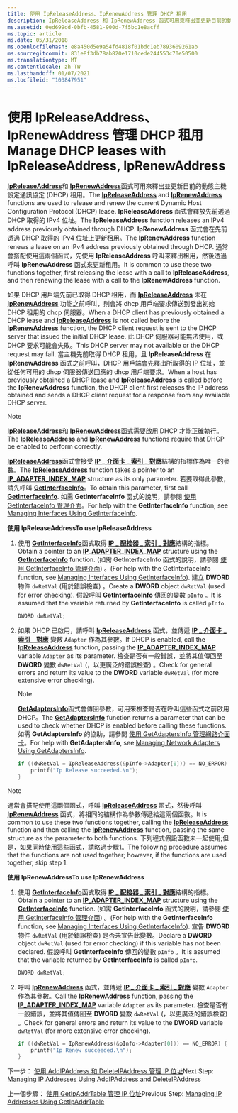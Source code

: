 ```yaml
---
title: 使用 IpReleaseAddress、IpRenewAddress 管理 DHCP 租用
description: IpReleaseAddress 和 IpRenewAddress 函式可用來釋出並更新目前的動態主機設定通訊協定 (DHCP) 租用。
ms.assetid: 0ed699dd-0bfb-4581-900d-7f5bc1e8acff
ms.topic: article
ms.date: 05/31/2018
ms.openlocfilehash: e8a450d5e9a54fd4818f01bdc1eb7893609261ab
ms.sourcegitcommit: 831e8f3db78ab820e1710cede244553c70e50500
ms.translationtype: MT
ms.contentlocale: zh-TW
ms.lasthandoff: 01/07/2021
ms.locfileid: "103847951"
---
```

# <a name="manage-dhcp-leases-with-ipreleaseaddress-iprenewaddress"></a><span data-ttu-id="e20eb-103">使用 IpReleaseAddress、IpRenewAddress 管理 DHCP 租用</span><span class="sxs-lookup"><span data-stu-id="e20eb-103">Manage DHCP leases with IpReleaseAddress, IpRenewAddress</span></span>

<span data-ttu-id="e20eb-104">[**IpReleaseAddress**](/windows/desktop/api/Iphlpapi/nf-iphlpapi-ipreleaseaddress)和 [**IpRenewAddress**](/windows/desktop/api/Iphlpapi/nf-iphlpapi-iprenewaddress)函式可用來釋出並更新目前的動態主機設定通訊協定 (DHCP) 租用。</span><span class="sxs-lookup"><span data-stu-id="e20eb-104">The [**IpReleaseAddress**](/windows/desktop/api/Iphlpapi/nf-iphlpapi-ipreleaseaddress) and [**IpRenewAddress**](/windows/desktop/api/Iphlpapi/nf-iphlpapi-iprenewaddress) functions are used to release and renew the current Dynamic Host Configuration Protocol (DHCP) lease.</span></span> <span data-ttu-id="e20eb-105">**IpReleaseAddress** 函式會釋放先前透過 DHCP 取得的 IPv4 位址。</span><span class="sxs-lookup"><span data-stu-id="e20eb-105">The **IpReleaseAddress** function releases an IPv4 address previously obtained through DHCP.</span></span> <span data-ttu-id="e20eb-106">**IpRenewAddress** 函式會在先前透過 DHCP 取得的 IPv4 位址上更新租用。</span><span class="sxs-lookup"><span data-stu-id="e20eb-106">The **IpRenewAddress** function renews a lease on an IPv4 address previously obtained through DHCP.</span></span> <span data-ttu-id="e20eb-107">通常會搭配使用這兩個函式，先使用 **IpReleaseAddress** 呼叫來釋出租用，然後透過呼叫 **IpRenewAddress** 函式來更新租用。</span><span class="sxs-lookup"><span data-stu-id="e20eb-107">It is common to use these two functions together, first releasing the lease with a call to **IpReleaseAddress**, and then renewing the lease with a call to the **IpRenewAddress** function.</span></span>

<span data-ttu-id="e20eb-108">如果 DHCP 用戶端先前已取得 DHCP 租用，而 [**IpReleaseAddress**](/windows/desktop/api/Iphlpapi/nf-iphlpapi-ipreleaseaddress) 未在 [**IpRenewAddress**](/windows/desktop/api/Iphlpapi/nf-iphlpapi-iprenewaddress) 功能之前呼叫，則會將 dhcp 用戶端要求傳送到發出初始 DHCP 租用的 dhcp 伺服器。</span><span class="sxs-lookup"><span data-stu-id="e20eb-108">When a DHCP client has previously obtained a DHCP lease and [**IpReleaseAddress**](/windows/desktop/api/Iphlpapi/nf-iphlpapi-ipreleaseaddress) is not called before the [**IpRenewAddress**](/windows/desktop/api/Iphlpapi/nf-iphlpapi-iprenewaddress) function, the DHCP client request is sent to the DHCP server that issued the initial DHCP lease.</span></span> <span data-ttu-id="e20eb-109">此 DHCP 伺服器可能無法使用，或 DHCP 要求可能會失敗。</span><span class="sxs-lookup"><span data-stu-id="e20eb-109">This DHCP server may not available or the DHCP request may fail.</span></span> <span data-ttu-id="e20eb-110">當主機先前取得 DHCP 租用，且 **IpReleaseAddress** 在 **IpRenewAddress** 函式之前呼叫，DHCP 用戶端會先釋出所取得的 IP 位址，並從任何可用的 dhcp 伺服器傳送回應的 dhcp 用戶端要求。</span><span class="sxs-lookup"><span data-stu-id="e20eb-110">When a host has previously obtained a DHCP lease and **IpReleaseAddress** is called before the **IpRenewAddress** function, the DHCP client first releases the IP address obtained and sends a DHCP client request for a response from any available DHCP server.</span></span>

> [!Note]  
> <span data-ttu-id="e20eb-111">[**IpReleaseAddress**](/windows/desktop/api/Iphlpapi/nf-iphlpapi-ipreleaseaddress)和 [**IpRenewAddress**](/windows/desktop/api/Iphlpapi/nf-iphlpapi-iprenewaddress)函式需要啟用 DHCP 才能正確執行。</span><span class="sxs-lookup"><span data-stu-id="e20eb-111">The [**IpReleaseAddress**](/windows/desktop/api/Iphlpapi/nf-iphlpapi-ipreleaseaddress) and [**IpRenewAddress**](/windows/desktop/api/Iphlpapi/nf-iphlpapi-iprenewaddress) functions require that DHCP be enabled to perform correctly.</span></span>

 

<span data-ttu-id="e20eb-112">[**IpReleaseAddress**](/windows/desktop/api/Iphlpapi/nf-iphlpapi-ipreleaseaddress)函式會接受 [**IP \_ 介面卡 \_ 索引 \_ 對應**](/windows/desktop/api/Ipexport/ns-ipexport-ip_adapter_index_map)結構的指標作為唯一的參數。</span><span class="sxs-lookup"><span data-stu-id="e20eb-112">The [**IpReleaseAddress**](/windows/desktop/api/Iphlpapi/nf-iphlpapi-ipreleaseaddress) function takes a pointer to an [**IP\_ADAPTER\_INDEX\_MAP**](/windows/desktop/api/Ipexport/ns-ipexport-ip_adapter_index_map) structure as its only parameter.</span></span> <span data-ttu-id="e20eb-113">若要取得此參數，請先呼叫 [**GetInterfaceInfo**](/windows/desktop/api/Iphlpapi/nf-iphlpapi-getinterfaceinfo)。</span><span class="sxs-lookup"><span data-stu-id="e20eb-113">To obtain this parameter, first call [**GetInterfaceInfo**](/windows/desktop/api/Iphlpapi/nf-iphlpapi-getinterfaceinfo).</span></span> <span data-ttu-id="e20eb-114">如需 **GetInterfaceInfo** 函式的說明，請參閱 [使用 GetInterfaceInfo 管理介面](managing-interfaces-using-getinterfaceinfo.md)。</span><span class="sxs-lookup"><span data-stu-id="e20eb-114">For help with the **GetInterfaceInfo** function, see [Managing Interfaces Using GetInterfaceInfo](managing-interfaces-using-getinterfaceinfo.md).</span></span>

<span data-ttu-id="e20eb-115">**使用 IpReleaseAddress**</span><span class="sxs-lookup"><span data-stu-id="e20eb-115">**To use IpReleaseAddress**</span></span>

1.  <span data-ttu-id="e20eb-116">使用 [**GetInterfaceInfo**](/windows/desktop/api/Iphlpapi/nf-iphlpapi-getinterfaceinfo)函式取得 [**IP \_ 配接器 \_ 索引 \_ 對應**](/windows/desktop/api/Ipexport/ns-ipexport-ip_adapter_index_map)結構的指標。</span><span class="sxs-lookup"><span data-stu-id="e20eb-116">Obtain a pointer to an [**IP\_ADAPTER\_INDEX\_MAP**](/windows/desktop/api/Ipexport/ns-ipexport-ip_adapter_index_map) structure using the [**GetInterfaceInfo**](/windows/desktop/api/Iphlpapi/nf-iphlpapi-getinterfaceinfo) function.</span></span> <span data-ttu-id="e20eb-117"> (如需 GetInterfaceInfo 函式的說明，請參閱 [使用 GetInterfaceInfo 管理介面](managing-interfaces-using-getinterfaceinfo.md)) 。</span><span class="sxs-lookup"><span data-stu-id="e20eb-117">(For help with the GetInterfaceInfo function, see [Managing Interfaces Using GetInterfaceInfo](managing-interfaces-using-getinterfaceinfo.md)).</span></span> <span data-ttu-id="e20eb-118">建立 **DWORD** 物件 `dwRetVal` (用於錯誤檢查) 。</span><span class="sxs-lookup"><span data-stu-id="e20eb-118">Create a **DWORD** object `dwRetVal` (used for error checking).</span></span> <span data-ttu-id="e20eb-119">假設呼叫 **GetInterfaceInfo** 傳回的變數 `pInfo` 。</span><span class="sxs-lookup"><span data-stu-id="e20eb-119">It is assumed that the variable returned by **GetInterfaceInfo** is called `pInfo`.</span></span>
    ```C++
    DWORD dwRetVal;
    
    ```

    

2.  <span data-ttu-id="e20eb-120">如果 DHCP 已啟用，請呼叫 [**IpReleaseAddress**](/windows/desktop/api/Iphlpapi/nf-iphlpapi-ipreleaseaddress) 函式，並傳遞 [**IP \_ 介面卡 \_ 索引 \_ 對應**](/windows/desktop/api/Ipexport/ns-ipexport-ip_adapter_index_map) 變數 `Adapter` 作為其參數。</span><span class="sxs-lookup"><span data-stu-id="e20eb-120">If DHCP is enabled, call the [**IpReleaseAddress**](/windows/desktop/api/Iphlpapi/nf-iphlpapi-ipreleaseaddress) function, passing the [**IP\_ADAPTER\_INDEX\_MAP**](/windows/desktop/api/Ipexport/ns-ipexport-ip_adapter_index_map) variable `Adapter` as its parameter.</span></span> <span data-ttu-id="e20eb-121">檢查是否有一般錯誤，並將其值傳回至 **DWORD** 變數 `dwRetVal` (，以更廣泛的錯誤檢查) 。</span><span class="sxs-lookup"><span data-stu-id="e20eb-121">Check for general errors and return its value to the **DWORD** variable `dwRetVal` (for more extensive error checking).</span></span>
    > [!Note]  
    > <span data-ttu-id="e20eb-122">[**GetAdaptersInfo**](/windows/desktop/api/Iphlpapi/nf-iphlpapi-getadaptersinfo)函式會傳回參數，可用來檢查是否在呼叫這些函式之前啟用 DHCP。</span><span class="sxs-lookup"><span data-stu-id="e20eb-122">The [**GetAdaptersInfo**](/windows/desktop/api/Iphlpapi/nf-iphlpapi-getadaptersinfo) function returns a parameter that can be used to check whether DHCP is enabled before calling these functions.</span></span> <span data-ttu-id="e20eb-123">如需 **GetAdaptersInfo** 的協助，請參閱 [使用 GetAdaptersInfo 管理網路介面卡](managing-network-adapters-using-getadaptersinfo.md)。</span><span class="sxs-lookup"><span data-stu-id="e20eb-123">For help with **GetAdaptersInfo**, see [Managing Network Adapters Using GetAdaptersInfo](managing-network-adapters-using-getadaptersinfo.md).</span></span>

     

    ```C++
    if ((dwRetVal = IpReleaseAddress(&pInfo->Adapter[0])) == NO_ERROR) {
        printf("Ip Release succeeded.\n");
    }
    
    ```

    

> [!Note]  
> <span data-ttu-id="e20eb-124">通常會搭配使用這兩個函式，呼叫 [**IpReleaseAddress**](/windows/desktop/api/Iphlpapi/nf-iphlpapi-ipreleaseaddress) 函式，然後呼叫 [**IpRenewAddress**](/windows/desktop/api/Iphlpapi/nf-iphlpapi-iprenewaddress) 函式，將相同的結構作為參數傳遞給這兩個函數。</span><span class="sxs-lookup"><span data-stu-id="e20eb-124">It is common to use these two functions together, calling the [**IpReleaseAddress**](/windows/desktop/api/Iphlpapi/nf-iphlpapi-ipreleaseaddress) function and then calling the [**IpRenewAddress**](/windows/desktop/api/Iphlpapi/nf-iphlpapi-iprenewaddress) function, passing the same structure as the parameter to both functions.</span></span> <span data-ttu-id="e20eb-125">下列程式假設函數未一起使用;但是，如果同時使用這些函式，請略過步驟1。</span><span class="sxs-lookup"><span data-stu-id="e20eb-125">The following procedure assumes that the functions are not used together; however, if the functions are used together, skip step 1.</span></span>

 

<span data-ttu-id="e20eb-126">**使用 IpRenewAddress**</span><span class="sxs-lookup"><span data-stu-id="e20eb-126">**To use IpRenewAddress**</span></span>

1.  <span data-ttu-id="e20eb-127">使用 [**GetInterfaceInfo**](/windows/desktop/api/Iphlpapi/nf-iphlpapi-getinterfaceinfo)函式取得 [**IP \_ 配接器 \_ 索引 \_ 對應**](/windows/desktop/api/Ipexport/ns-ipexport-ip_adapter_index_map)結構的指標。</span><span class="sxs-lookup"><span data-stu-id="e20eb-127">Obtain a pointer to an [**IP\_ADAPTER\_INDEX\_MAP**](/windows/desktop/api/Ipexport/ns-ipexport-ip_adapter_index_map) structure using the [**GetInterfaceInfo**](/windows/desktop/api/Iphlpapi/nf-iphlpapi-getinterfaceinfo) function.</span></span> <span data-ttu-id="e20eb-128"> (如需 **GetInterfaceInfo** 函式的說明，請參閱 [使用 GetInterfaceInfo 管理介面](managing-interfaces-using-getinterfaceinfo.md)) 。</span><span class="sxs-lookup"><span data-stu-id="e20eb-128">(For help with the **GetInterfaceInfo** function, see [Managing Interfaces Using GetInterfaceInfo](managing-interfaces-using-getinterfaceinfo.md)).</span></span> <span data-ttu-id="e20eb-129">宣告 **DWORD** 物件 `dwRetVal` (用於錯誤檢查) 是否未宣告此變數。</span><span class="sxs-lookup"><span data-stu-id="e20eb-129">Declare a **DWORD** object `dwRetVal` (used for error checking) if this variable has not been declared.</span></span> <span data-ttu-id="e20eb-130">假設呼叫 **GetInterfaceInfo** 傳回的變數 `pInfo` 。</span><span class="sxs-lookup"><span data-stu-id="e20eb-130">It is assumed that the variable returned by **GetInterfaceInfo** is called `pInfo`.</span></span>
    ```C++
    DWORD dwRetVal;
    
    ```

    

2.  <span data-ttu-id="e20eb-131">呼叫 [**IpRenewAddress**](/windows/desktop/api/Iphlpapi/nf-iphlpapi-iprenewaddress) 函式，並傳遞 [**IP \_ 介面卡 \_ 索引 \_ 對應**](/windows/desktop/api/Ipexport/ns-ipexport-ip_adapter_index_map) 變數 `Adapter` 作為其參數。</span><span class="sxs-lookup"><span data-stu-id="e20eb-131">Call the [**IpRenewAddress**](/windows/desktop/api/Iphlpapi/nf-iphlpapi-iprenewaddress) function, passing the [**IP\_ADAPTER\_INDEX\_MAP**](/windows/desktop/api/Ipexport/ns-ipexport-ip_adapter_index_map) variable `Adapter` as its parameter.</span></span> <span data-ttu-id="e20eb-132">檢查是否有一般錯誤，並將其值傳回至 **DWORD** 變數 `dwRetVal` (，以更廣泛的錯誤檢查) 。</span><span class="sxs-lookup"><span data-stu-id="e20eb-132">Check for general errors and return its value to the **DWORD** variable `dwRetVal` (for more extensive error checking).</span></span>
    ```C++
    if ((dwRetVal = IpRenewAddress(&pInfo->Adapter[0])) == NO_ERROR) {
        printf("Ip Renew succeeded.\n");
    }
    ```

    

<span data-ttu-id="e20eb-133">下一步： [使用 AddIPAddress 和 DeleteIPAddress 管理 IP 位址](managing-ip-addresses-using-addipaddress-and-deleteipaddress.md)</span><span class="sxs-lookup"><span data-stu-id="e20eb-133">Next Step: [Managing IP Addresses Using AddIPAddress and DeleteIPAddress](managing-ip-addresses-using-addipaddress-and-deleteipaddress.md)</span></span>

<span data-ttu-id="e20eb-134">上一個步驟： [使用 GetIpAddrTable 管理 IP 位址](managing-ip-addresses-using-getipaddrtable.md)</span><span class="sxs-lookup"><span data-stu-id="e20eb-134">Previous Step: [Managing IP Addresses Using GetIpAddrTable](managing-ip-addresses-using-getipaddrtable.md)</span></span>

 

 



